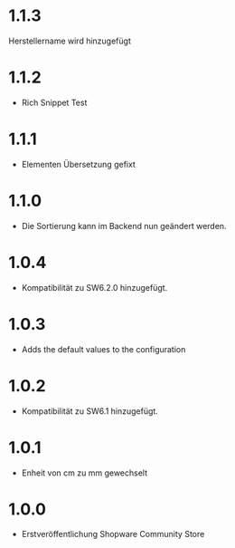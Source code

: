 # 1.1.3
Herstellername wird hinzugefügt

# 1.1.2
- Rich Snippet Test

# 1.1.1
- Elementen Übersetzung gefixt

# 1.1.0
- Die Sortierung kann im Backend nun geändert werden.

# 1.0.4
- Kompatibilität zu SW6.2.0 hinzugefügt.

# 1.0.3
- Adds the default values to the configuration

# 1.0.2
- Kompatibilität zu SW6.1 hinzugefügt.

# 1.0.1
- Enheit von cm zu mm gewechselt

# 1.0.0
- Erstveröffentlichung Shopware Community Store
